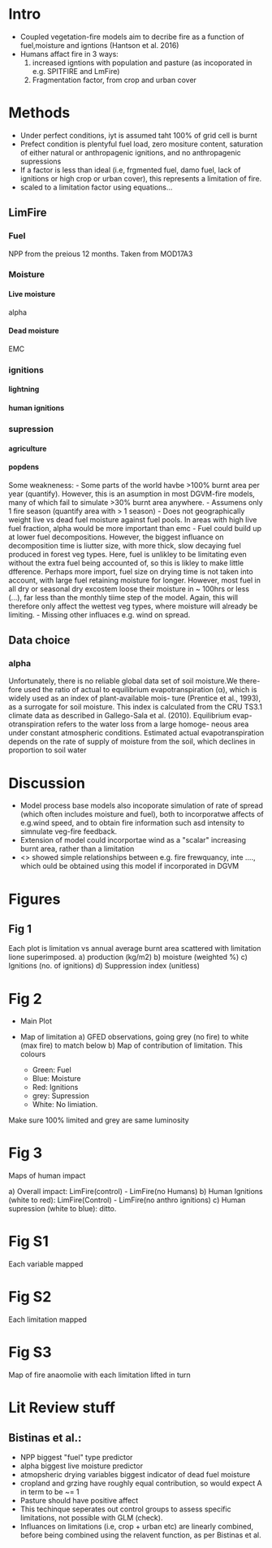 # Intro

- Coupled vegetation-fire models aim to decribe fire as a function of fuel,moisture and igntions (Hantson et al. 2016)
- Humans affact fire in 3 ways:
	1. increased igntions with population and pasture (as incoporated in e.g. SPITFIRE and LmFire)
	1. Fragmentation factor, from crop and urban cover


# Methods
- Under perfect conditions, iyt is assumed taht 100% of grid cell is burnt
- Prefect condition is plentyful fuel load, zero mositure content, saturation of either natural or anthropagenic ignitions, and no anthropagenic supressions
- If a factor is less than ideal (i.e, frgmented fuel, damo fuel, lack of ignitions or high crop or urban cover), this represents a limitation of fire.
- scaled to a limitation factor using equations...

## LimFire

### Fuel 
NPP from the preious 12 months.
Taken from MOD17A3

### Moisture

#### Live moisture

alpha

#### Dead moisture

EMC


### ignitions

#### lightning


#### human ignitions

### supression

#### agriculture

#### popdens


Some weakneness:
	- Some parts of the world havbe >100% burnt area per year (quantify). However, this is an asumption in most DGVM-fire models, many of which fail to simulate >30% burnt area anywhere.
        - Assumens only 1 fire season (quantify area with > 1 season)
	- Does not geographically weight live vs dead fuel moisture against fuel pools. In areas with high live fuel fraction, alpha would be more important than emc
	- Fuel could build up at lower fuel decompositions. However, the biggest influance on decomposition time is liutter size, with more thick, slow decaying fuel produced in forest veg types. Here, fuel is unlikley to be limitating even without the extra fuel being accounted of, so this is likley to make little dfference. Perhaps more import, fuel size on drying time is not taken into account, with large fuel retaining moisture for longer. However, most fuel in all dry or seasonal dry excostem loose their moisture in ~ 100hrs or less (...), far less than the monthly tiime step of the model. Again, this will therefore only affect the wettest veg types, where moisture will already be limiting.
	- Missing other influaces e.g. wind on spread.

## Data choice


### alpha
Unfortunately, there is no reliable global data set of soil moisture.We there- fore used the ratio of actual to equilibrium evapotranspiration (α), which is widely used as an index of plant-available mois- ture (Prentice et al., 1993), as a surrogate for soil moisture. This index is calculated from the CRU TS3.1 climate data as described in Gallego-Sala et al. (2010). Equilibrium evap- otranspiration refers to the water loss from a large homoge- neous area under constant atmospheric conditions. Estimated actual evapotranspiration depends on the rate of supply of moisture from the soil, which declines in proportion to soil water

# Discussion
- Model process base models also  incoporate simulation of rate of spread (which often includes moisture and fuel), both to incorporatwe affects of e.g.wind speed, and to obtain fire information such asd intensity to simnulate veg-fire feedback.
- Extension of model could incorportae wind as  a "scalar" increasing burnt area, rather than a limitation
- <<Brett>> showed simple relationships between e.g. fire frewquancy, inte ....,  which ould be obtained using this model if incorporated in DGVM


# Figures

## Fig 1
Each plot is limitation vs annual average burnt area scattered with limitation lione superimposed.
a) production (kg/m2)
b) moisture (weighted %)
c) Ignitions (no. of ignitions)
d) Suppression index (unitless)


# Fig 2

- Main Plot
- Map of limitation
a) GFED observations, going grey (no fire) to white (max fire) to match below
b) Map of contribution of limitation. This colours

	- Green: Fuel
	- Blue: Moisture
	- Red: Ignitions
	- grey: Supression
	- White: No limiation.

Make sure 100% limited and grey are same luminosity


# Fig 3
Maps of human impact

a) Overall impact: LimFire(control) - LimFire(no Humans)
b) Human Ignitions (white to red): LimFire(Control) - LimFire(no anthro ignitions) 
c) Human supression (white to blue): ditto.



# Fig S1
Each variable mapped

# Fig S2
Each limitation mapped

# Fig S3 
Map of fire anaomolie with each limitation lifted in turn



# Lit Review stuff
## Bistinas et al.:

- NPP biggest "fuel" type predictor
- alpha biggest live moisture predictor
- atmopsheric drying variables biggest indicator of dead fuel moisture
- cropland and grzing have roughly equal contribution, so would expect A in term to be ~= 1
- Pasture should have positive affect
- This techinque seperates out control groups to assess specific limitations, not possible with GLM (check).
- Influances on limitations (i.e, crop + urban etc) are linearly combined, before being combined using the relavent function, as per Bistinas et al.
